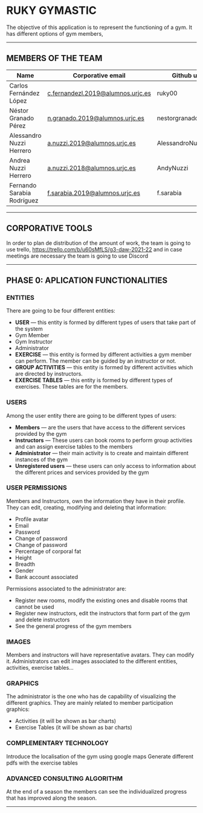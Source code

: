 # RUKY GYMASTIC

The objective of this application is to represent the functioning of a gym. It has different options of gym members, 

___

## MEMBERS OF THE TEAM

| Name | Corporative email | Github user |
| - | - | - |
| Carlos Fernández López | c.fernandezl.2019@alumnos.urjc.es | ruky00 |
| Néstor Granado Pérez | n.granado.2019@alumnos.urjc.es | nestorgranado |
| Alessandro Nuzzi Herrero | a.nuzzi.2019@alumnos.urjc.es | AlessandroNuzziURJC |
| Andrea Nuzzi Herrero | a.nuzzi.2018@alumnos.urjc.es | AndyNuzzi |
| Fernando Sarabia Rodríguez | f.sarabia.2019@alumnos.urjc.es | f.sarabia |

___

## CORPORATIVE TOOLS

In order to plan de distribution of the amount of work, the team is going to use trello, https://trello.com/b/u60sMfLS/g3-daw-2021-22 and in case meetings are necessary the team is going to use Discord

___

## PHASE 0: APLICATION FUNCTIONALITIES

### ENTITIES

There are going to be four different entities:
* **USER** —  this entity is formed by different types of users that take part of the system
*  	Gym Member
*  	Gym Instructor
*  	Administrator 
*  **EXERCISE** — this entity is formed by different activities a gym member can perform. The member can be guided by an instructor or not.
*  **GROUP ACTIVITIES** — this entity is formed by different activities which are directed by instructors. 
*   **EXERCISE TABLES** — this entity is formed by different types of exercises. These tables are for the members.
  
### USERS

Among the user entity there are going to be different types of users:
* **Members** — are the users that have access to the different services provided by the gym
* **Instructors** — These users can book rooms to perform group activities and can assign exercise tables to the members
* **Administrator** — their main activity is to create and maintain different instances of the gym
* **Unregistered users** — these users can only access to information about the different prices and services provided by the gym

### USER PERMISSIONS

Members and Instructors, own the information they have in their profile. They can edit, creating, modifying and deleting that information:
* Profile avatar
* Email
* Password
* Change of password
* Change of password
* Percentage of corporal fat
* Height
*  Breadth
*  Gender
*  Bank account associated

Permissions associated to the administrator are: 
* Register new rooms, modify the existing ones and disable rooms that cannot be used
* Register new instructors, edit the instructors that form part of the gym and delete instructors
* See the general progress of the gym members

### IMAGES

Members and instructors will have representative avatars. They can modify it.
Administrators can edit images associated to the different entities, activities,  exercise tables…

### GRAPHICS

The administrator is the one who has de capability of visualizing the different graphics. They are mainly related to member participation graphics:
* Activities (it will be shown as bar charts)
* Exercise Tables (it will be shown as bar charts)

### COMPLEMENTARY TECHNOLOGY

Introduce the localisation of the gym using google maps
Generate different pdfs with the exercise tables

### ADVANCED CONSULTING ALGORITHM

At the end of a season the members can see the individualized progress that has improved along the season.

___
  

